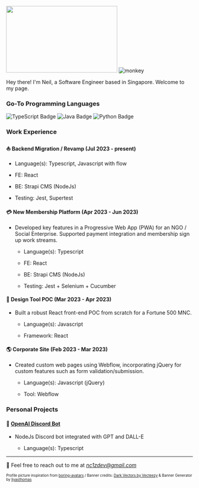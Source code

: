 <img src="https://user-images.githubusercontent.com/111836326/211268721-32046e0d-3c48-4bbd-b6f0-c7352499a157.png" width="300" height="180"/> ![monkey](https://user-images.githubusercontent.com/111836326/211265832-a9325782-6f53-4bb8-b755-da62f913bfdf.gif)

Hey there! I'm Neil, a Software Engineer based in Singapore. Welcome to my page.

### Go-To Programming Languages

![TypeScript Badge](https://img.shields.io/badge/TypeScript-3178C6?logo=typescript&logoColor=fff&style=flat-square)
![Java Badge](https://img.shields.io/badge/Java-FFFFF7?logo=data%3Aimage%2Fpng%3Bbase64%2CiVBORw0KGgoAAAANSUhEUgAAACAAAAAgCAMAAABEpIrGAAACMVBMVEUAAAAAAAAAAP%2F%2FAAAAAACAAAAAAAAAAAAAAAAAAAAqAAAAAAAAAAAgAAAAABwAABoAFxcXAAAQEBAPDx4eAAAcAAANDRsNGiYMGBgYDAALFSAUFCkcEyYSGyQSGy4jCQAPFx8XHi0lAAArDgAaIDMZJTgxDAAYJDUvDAYzCwYbJTo1CwUfKkQ9DwUeKEEcKkEgKkFEEQQlMUokNFAfM04jN1InMlElNU8lNVYoOlcnOVlPFQMpOlgsOlwrPF0uP2NTFAcrO1xVFAoqPV4pPVwsPF4ySHBaFgkuQWUvQWsxSGo0SHNfFwZhGQY0SnAxTHU0SW8yR242S3Q3TXhrGQg4UHw6Un48Wos9U4E%2BWIl5Hgt9HgZ6IAhBWo%2BHIQhFYpeJIgpHY5mNIgdMa6SRJQlIa6KQJwlMaaNNa6hNbamZJghQcbCaJwlUdrmfKQtYe7%2BmKwqiKQlXfcBZfMKvLQtafcFbg8pegMlegcpdhc9gidVhidRghtNiidZhita9MQzAMgxjidVki9lljN1mjt1nkOHBMgxmj95nkOFplOdpkuPIMw1pkuRrlelsl%2BtrmO1sl%2Bxtme%2FQNQ1ume%2FRNg1unPPVNg1vnPNwnfRxnvZxnfZxn%2Fdxn%2Fhxn%2Fhyn%2FhyoPnaOA9yoPlyoPnaOA5yoPlyoPpzoPpzoPzaOA5yoPlzofpzoft0ovvaOA7bOQ5zoftzofzbOA5yoPtyoftzoPtzofpzofvaOA7bOA7bOA%2FbOQ6wqJnOAAAAsnRSTlMAAQEBAgIDBAUGBgcICAkKCwsQERESExQVFRgZGxwcHSEiIiQoKSorKy0wMDEyMzc3PD5AQUFCRERGSEpLS01NTU5OT1BRUlJTVllZWVxdXl5hY2ZmaW1ucXd4eHl9goWGiY2RkpSVlpibm6Kip6iurrCytbW2u7y8w8TFycvMzc7P0dTV1dXW2tze3t%2Fl5ufo6urr7fDw8fT19vf3%2BPj5%2Bfr7%2B%2Fz8%2FPz8%2Ff39%2Ff39%2Fv7%2B5FDkBgAAAY9JREFUeNp80NOCs0EMgOF3beO3bdu2bdu2bdvGWvmyvbna7cxzGodE%2BRuxy67BrrcrHasrak%2BYoH%2Bx2ak6B7O8l6qHoQKDHtrq2k%2F357tJrp06uijtqk7H4Ktqj5JaHYTBMHV68ENXYrJVG%2BjhaIrlA0qXVtdCTFJVy1G1tNig2zno6HqMbv%2BF13oMswcDmKp98ckkRsrofZfuVUI%2Fjp7E67HIx%2BiU0ma5VYnfZrI6Lh9L%2Fg05S0Rhs3jVVVXXidfneUBRy3eizTjz4su%2Fqp8fHh2flYfPIblJjG2vCCgY2R5YI3%2ByidEi8unNq%2FdV4rWKA3IkhVjpax%2F%2BFKl6e31b%2FyyWTEwhwaTTWOWJ%2FH567fzdb1I3jgRZHYZk7RCRJpEW%2BbUXr1wiVtdVbWkL5HQbNXNEpwx8ci62IexdS9OdTUMrs1OAlMzibtP23K%2BXCwyPDDhRJV5NjU0t4vft8tz0%2Bf97EiWl2DNze2%2B%2FwAA3Kx0FOXW71InbFuqhuVM1snLyovUgg9Yv7C8NFoYKAwCnpJBFIrsORgAAAABJRU5ErkJggg%3D%3D&logoColor=000&style=flat-square)
![Python Badge](https://img.shields.io/badge/Python-3776AB?logo=python&logoColor=fff&style=flat-square)

### Work Experience

#### :sailboat: Backend Migration / Revamp (Jul 2023 - present)

- Language(s): Typescript, Javascript with flow

- FE: React

- BE: Strapi CMS (NodeJs)

- Testing: Jest, Supertest

#### :credit_card: New Membership Platform (Apr 2023 - Jun 2023)

- Developed key features in a Progressive Web App (PWA) for an NGO / Social Enterprise. Supported payment integration and membership sign up work streams.

  - Language(s): Typescript

  - FE: React

  - BE: Strapi CMS (NodeJs)

  - Testing: Jest + Selenium + Cucumber

#### :art: Design Tool POC (Mar 2023 - Apr 2023)

- Built a robust React front-end POC from scratch for a Fortune 500 MNC.

  - Language(s): Javascript

  - Framework: React

#### :earth_americas: Corporate Site (Feb 2023 - Mar 2023)

- Created custom web pages using Webflow, incorporating jQuery for custom features such as form validation/submission.

  - Language(s): Javascript (jQuery)

  - Tool: Webflow

### Personal Projects

#### :space_invader: <a href="https://github.com/nc1z/openai-discord-bot" target="_blank">OpenAI Discord Bot</a>

- NodeJs Discord bot integrated with GPT and DALL-E

  - Language(s): Typescript

---

💬 Feel free to reach out to me at <em>nc1zdev@gmail.com</em>

<sub><sup>Profile picture inspiration from <a href="https://github.com/boringdesigners/boring-avatars">boring-avatars</a> / Banner credits: <a href="https://www.vecteezy.com/free-vector/dark">Dark Vectors by Vecteezy</a> & Banner Generator by <a href="https://liyasthomas.github.io/banner/">liyasthomas</a></sup></sub>


